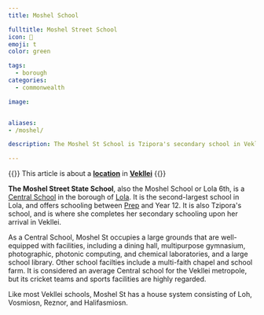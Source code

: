 ```yaml
---
title: Moshel School

fulltitle: Moshel Street School
icon: 📖
emoji: t
color: green

tags:
  - borough
categories:
  - commonwealth

image:


aliases:
- /moshel/

description: The Moshel St School is Tzipora's secondary school in Vekllei.

---
```

{{<note series>}}
 This article is about a [**location**](/factbook/landscape/places) in [**Vekllei**](/vekllei/)
{{</note>}}

**The Moshel Street State School**, also the Moshel School or Lola 6th, is a [Central School](/factbook/society/state/education/#state-schools) in the borough of [Lola](/lola/). It is the second-largest school in Lola, and offers schooling between [Prep](/factbook/society/state/education/#preparatory-school) and Year 12. It is also Tzipora's school, and is where she completes her secondary schooling upon her arrival in Vekllei.

As a Central School, Moshel St occupies a large grounds that are well-equipped with facilities, including a dining hall, multipurpose gymnasium, photographic, photonic computing, and chemical laboratories, and a large school library. Other school facilties include a multi-faith chapel and school farm. It is considered an average Central school for the Vekllei metropole, but its cricket teams and sports facilities are highly regarded.

Like most Vekllei schools, Moshel St has a house system consisting of Loh, Vosmiosn, Reznor, and Halifasmiosn.


